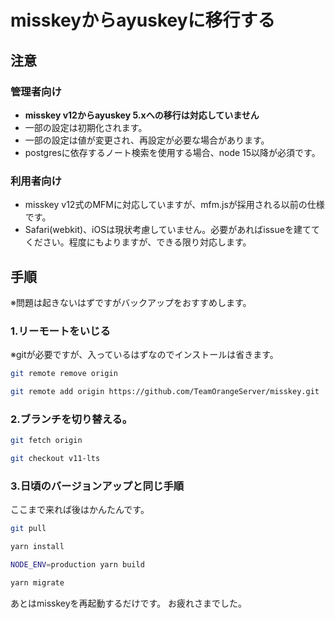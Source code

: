 # misskeyからayuskeyに移行する

## 注意

### 管理者向け
* **misskey v12からayuskey 5.xへの移行は対応していません**
* 一部の設定は初期化されます。
* 一部の設定は値が変更され、再設定が必要な場合があります。
* postgresに依存するノート検索を使用する場合、node 15以降が必須です。
### 利用者向け
* misskey v12式のMFMに対応していますが、mfm.jsが採用される以前の仕様です。 
* Safari(webkit)、iOSは現状考慮していません。必要があればissueを建ててください。程度にもよりますが、できる限り対応します。

## 手順
※問題は起きないはずですがバックアップをおすすめします。

### 1.リーモートをいじる
※gitが必要ですが、入っているはずなのでインストールは省きます。

```sh
git remote remove origin

git remote add origin https://github.com/TeamOrangeServer/misskey.git
```

### 2.ブランチを切り替える。
```sh
git fetch origin

git checkout v11-lts
```

### 3.日頃のバージョンアップと同じ手順
ここまで来れば後はかんたんです。

```sh
git pull

yarn install

NODE_ENV=production yarn build

yarn migrate
```

あとはmisskeyを再起動するだけです。
お疲れさまでした。

